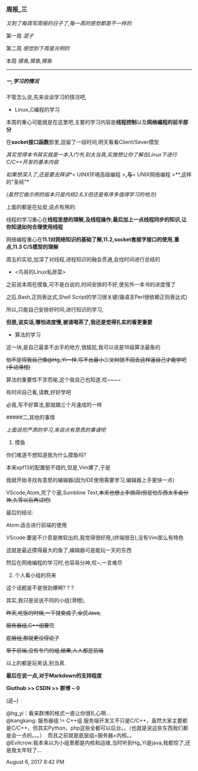 ### 周报_三

*又到了每周写周报的日子了,每一周的感觉都是不一样的*

第一周 *混子*

第二周 *感觉到下周是光明的*

本周 *摸鱼,摸鱼,摸鱼*
_ _ _

##### 一,学习的情况

不管怎么说,先来谈谈学习的情况吧,

- Linux_C编程的学习

 本周的重心可能就是在这里吧,主要的学习内容是**线程控制**以及**网络编程的前半部分**
 
 在**socket接口函数**那里,逗留了一段时间,明天看看Client/Sever模型
 
 *其实觉得本书其实就是一本入门书,别太当真,实施想让你了解在Linux下进行C/C++开发的基本内容*
 
 *如果想深入了,还是要去拜读**< UINX环境高级编程 >**,与**< UNIX网络编程 >**,这样的"圣经"*
 
 *(虽然它做示例的版本只是内核2.6.X但还是有序多值得学习的地方)*
 
 上面的都是在扯皮,说点有用的:
 
 线程的学习重心在**线程思想的理解,及线程操作,最后加上一点线程同步的知识,让你知道如何合理使用线程**
 
 网络编程重心在**11.1对网络知识的基础了解,11.2,socket套接字接口的使用,重点,11.3 C/S模型的理解**
 
 周五的实验,加深了对线程,进程知识的融会贯通,会找时间进行总结的
 
- <鸟哥的Linux私房菜>

 之前说本周在摸鱼,可不是白说的,时间安排的不好,使另外一本书的进度慢了
 
 之后,Bash,正则表达式,Shell Script的学习很关键(骚语言Perl很依赖正则表达式)
 
 所以,只能自己安排好时间,进行知识的学习,
 
 **但是,说实话,哪怕进度慢,被请喝茶了,我还是觉得扎实的看更重要**
 
- 算法的学习

 这一块,是自己最拿不出手的地方,很尴尬,我可以说是16级算法最鱼的
 
 ~~怕不是得我自己像@Hg_Yi一样,写不出最小二叉树就不回去这样逼自己才能学吧(手动滑稽)~~
 
 算法的重要性不言而喻,这个我自己也知道,哎~~~~
 
 有时间自己看,请教,好好学吧
 
 必竟,写不好算法,那就跟三个月速成的一样
 
#####二,其他的事情

*上面说完严肃的学习,来说点有意思的事请吧*

1. 摸鱼

 你们难道不想知道我为什么摸鱼吗?
 
 本来spf13的配置挺不错的,但是,Vim爆了,于是
 
 我就开始寻找有意思的编辑器(因为IDE使用需要学习,编辑器上手更快一点)
 
 VScode,Atom,完了个遍,Sumbline Text,~~本来也想上手搞得(但是怕东西太多会分神,久等以后再试吧)~~
 
 最后的结论:
 
 Atom:适合进行前端的使用
 
 VScode:要是不介意是微软出的,我觉得很好用,(终端很丑),没有Vim那么有特色
 
 这就是最近摸得最大的鱼了,编辑器可是能玩一天的东西
 
 然后在网络编程的学习时,也容易分神,哎~,一言难尽
 
2. 个人看小组的将来

 这个话题是不是很劲爆啊? ? ?
 
 其实,我只是说说不同的小组(滑稽),
 
 ~~昨天,吃饭的时候,一下就变成了,全民Java,~~
 
 ~~服务器组,C++组要完~~
 
 ~~底层组,那就更没得说了~~
 
 ~~至于前端,没有专门的组,结果,人人都是前端~~
 
 以上的都是玩笑话,别当真.
 
 **最后在说一点,对于Markdown的支持程度**
 
 **Giuthub >> CSDN >> 群博 ~ 0**
 
 (逃~)
 
 @hg_yi：看来群博的格式一直让你很扎心啊...     
 @kangkang: 服务器组 != C++组 服务端开发又不只是C/C++，虽然大家主要都是C/C++，但其实Python，php这些全都可以后台。。（也就是说这些东西我们都是会一点的。。。）  而且之前就是底层组=服务器+内核。。  
 @Evilcrow:我本来以为小组里都是内核和运维,当时听到Hg_Yi是java,我都惊了,还是我太年轻了...  
 
 August 6, 2017 8:42 PM
